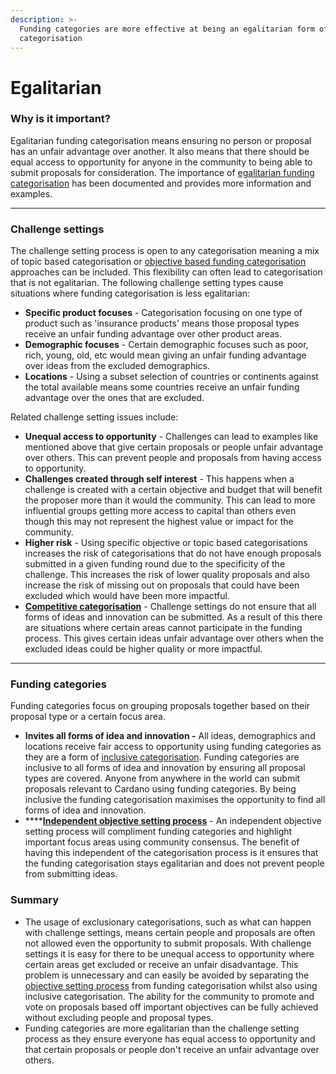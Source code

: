 ```yaml
---
description: >-
  Funding categories are more effective at being an egalitarian form of funding
  categorisation
---
```


# Egalitarian

### **Why is it important?**

Egalitarian funding categorisation means ensuring no person or proposal has an unfair advantage over another. It also means that there should be equal access to opportunity for anyone in the community to being able to submit proposals for consideration. The importance of [egalitarian funding categorisation](../categorisation-analysis/egalitarian-funding-categorisation.md) has been documented and provides more information and examples.

****

### **Challenge settings**

The challenge setting process is open to any categorisation meaning a mix of topic based categorisation or [objective based funding categorisation](../funding-categorisation-and-objective-setting/objective-vs-category-based-funding-categorisation.md) approaches can be included. This flexibility can often lead to categorisation that is not egalitarian. The following challenge setting types cause situations where funding categorisation is less egalitarian:

* **Specific product focuses** - Categorisation focusing on one type of product such as 'insurance products' means those proposal types receive an unfair funding advantage over other product areas.
* **Demographic focuses** - Certain demographic focuses such as poor, rich, young, old, etc would mean giving an unfair funding advantage over ideas from the excluded demographics.&#x20;
* **Locations** - Using a subset selection of countries or continents against the total available means some countries receive an unfair funding advantage over the ones that are excluded.

Related challenge setting issues include:

* **Unequal access to opportunity** - Challenges can lead to examples like mentioned above that give certain proposals or people unfair advantage over others. This can prevent people and proposals from having access to opportunity.
* **Challenges created through self interest** - This happens when a challenge is created with a certain objective and budget that will benefit the proposer more than it would the community. This can lead to more influential groups getting more access to capital than others even though this may not represent the highest value or impact for the community.
* **Higher risk** - Using specific objective or topic based categorisations increases the risk of categorisations that do not have enough proposals submitted in a given funding round due to the specificity of the challenge. This increases the risk of lower quality proposals and also increase the risk of missing out on proposals that could have been excluded which would have been more impactful.
* [**Competitive categorisation**](../categorisation-analysis/inclusive-vs-competitive-categorisation.md) - Challenge settings do not ensure that all forms of ideas and innovation can be submitted. As a result of this there are situations where certain areas cannot participate in the funding process. This gives certain ideas unfair advantage over others when the excluded ideas could be higher quality or more impactful.

****

### **Funding categories**

Funding categories focus on grouping proposals together based on their proposal type or a certain focus area.

* **Invites all forms of idea and innovation -** All ideas, demographics and locations receive fair access to opportunity using funding categories as they are a form of [inclusive categorisation](../categorisation-analysis/inclusive-vs-competitive-categorisation.md). Funding categories are inclusive to all forms of idea and innovation by ensuring all proposal types are covered. Anyone from anywhere in the world can submit proposals relevant to Cardano using funding categories. By being inclusive the funding categorisation maximises the opportunity to find all forms of idea and innovation.
* ****[**Independent objective setting process**](../funding-categorisation-and-objective-setting/independent-objective-setting-process.md) - An independent objective setting process will compliment funding categories and highlight important focus areas using community consensus. The benefit of having this independent of the categorisation process is it ensures that the funding categorisation stays egalitarian and does not prevent people from submitting ideas.



### Summary

* The usage of exclusionary categorisations, such as what can happen with challenge settings, means certain people and proposals are often not allowed even the opportunity to submit proposals. With challenge settings it is easy for there to be unequal access to opportunity where certain areas get excluded or receive an unfair disadvantage. This problem is unnecessary and can easily be avoided by separating the [objective setting process](../funding-categorisation-and-objective-setting/independent-objective-setting-process.md) from funding categorisation whilst also using inclusive categorisation. The ability for the community to promote and vote on proposals based off important objectives can be fully achieved without excluding people and proposal types.
* Funding categories are more egalitarian than the challenge setting process as they ensure everyone has equal access to opportunity and that certain proposals or people don't receive an unfair advantage over others.
